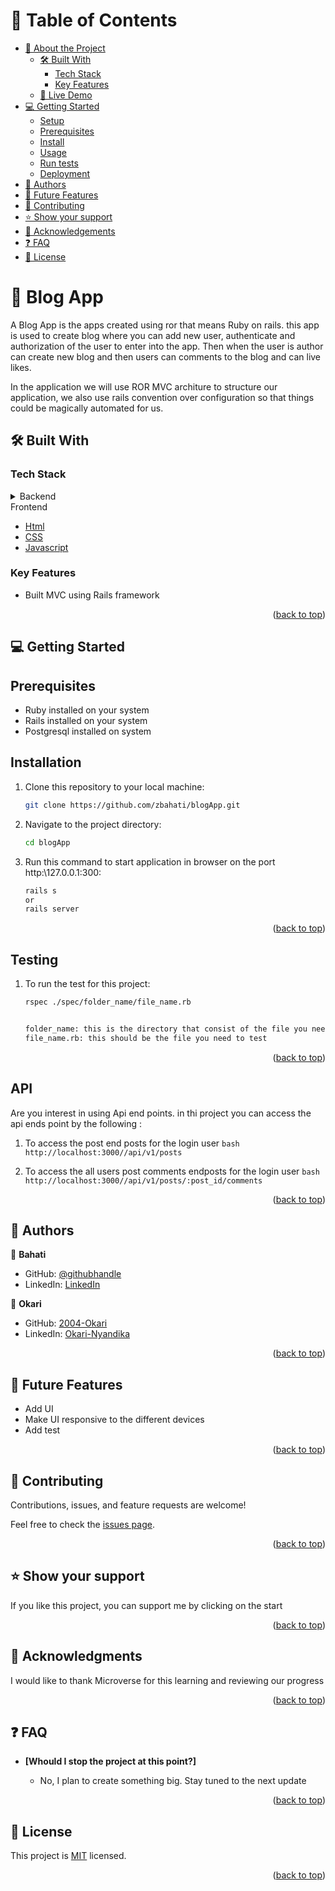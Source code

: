 <a name="readme-top"></a>

# 📗 Table of Contents

- [📖 About the Project](#about-project)
  - [🛠 Built With](#built-with)
    - [Tech Stack](#tech-stack)
    - [Key Features](#key-features)
  - [🚀 Live Demo](#live-demo)
- [💻 Getting Started](#getting-started)
  - [Setup](#setup)
  - [Prerequisites](#prerequisites)
  - [Install](#install)
  - [Usage](#usage)
  - [Run tests](#run-tests)
  - [Deployment](#triangular_flag_on_post-deployment)
- [👥 Authors](#authors)
- [🔭 Future Features](#future-features)
- [🤝 Contributing](#contributing)
- [⭐️ Show your support](#support)
- [🙏 Acknowledgements](#acknowledgements)
- [❓ FAQ](#faq)
- [📝 License](#license)

# 📖 Blog App <a name="about-project"></a>

A Blog App is the apps created using ror that means Ruby on rails. this app is used to create blog where you can add new user, authenticate and authorization of the user to enter into the app. Then when the user is author can create new blog and then users can comments to the blog and can live likes.

In the application we will use ROR MVC architure to structure our application, we also use rails convention over configuration so that things could be magically automated for us.
## 🛠 Built With <a name="built-with"></a>

### Tech Stack <a name="tech-stack"></a>

<details>
<summary>Backend</summary>
  <ul>
    <li><a href="https://www.ruby-lang.org/en/">Ruby on rails</a></li>
    <li><a href="https://www.ruby-lang.org/en/">Postgresql Database</a></li>
  </ul>
</details>
<summary>Frontend</summary>
  <ul>
    <li><a href="https://www.ruby-lang.org/en/">Html</a></li>
    <li><a href="https://www.ruby-lang.org/en/">CSS</a></li>
    <li><a href="https://www.ruby-lang.org/en/">Javascript</a></li>
  </ul>
</details>

### Key Features <a name="key-features"></a>

- Built MVC using Rails framework

<p align="right">(<a href="#readme-top">back to top</a>)</p>


## 💻 Getting Started <a name="getting-started"></a>

## Prerequisites <a name="prerequisites">

- Ruby installed on your system
- Rails installed on your system
- Postgresql installed on system

## Installation <a name="install">

1. Clone this repository to your local machine:

   ```bash
   git clone https://github.com/zbahati/blogApp.git
   ```

2. Navigate to the project directory:

   ```bash
   cd blogApp
   ```
3. Run this command to start application in browser on the port http:\\127.0.0.1:300:

   ```bash
   rails s
   or
   rails server

   ```

<p align="right">(<a href="#readme-top">back to top</a>)</p>

## Testing <a name="testing">

1. To run the test for this project:

   ```bash
   rspec ./spec/folder_name/file_name.rb


   folder_name: this is the directory that consist of the file you need to test
   file_name.rb: this should be the file you need to test
   ```

<p align="right">(<a href="#readme-top">back to top</a>)</p>

## API <a name="testing">

Are you interest in using Api end points. in thi project you can access the api ends point by the following :

1. To access the post end posts for the login user
  ``bash
  http://localhost:3000//api/v1/posts
  ``

2. To access the all users post comments endposts for the login user
  ``bash
  http://localhost:3000//api/v1/posts/:post_id/comments
  ``
  
<p align="right">(<a href="#readme-top">back to top</a>)</p>

## 👥 Authors <a name="authors"></a>

👤 **Bahati**

- GitHub: [@githubhandle](https://github.com/zbahati/)
- LinkedIn: [LinkedIn](https://www.linkedin.com/in/zirimwabagabo-bahati/)

👤 **Okari**

- GitHub: [2004-Okari](https://github.com/2004-okari)
- LinkedIn: [Okari-Nyandika](https://www.linkedin.com/in/rooney-okari-86a5ba250/)


<p align="right">(<a href="#readme-top">back to top</a>)</p>

## 🔭 Future Features <a name="future-features"></a>

 - Add UI
 - Make UI responsive to the different devices
 - Add test

<p align="right">(<a href="#readme-top">back to top</a>)</p>

## 🤝 Contributing <a name="contributing"></a>

Contributions, issues, and feature requests are welcome!

Feel free to check the [issues page](https://github.com/zbahati/blogApp/issues).

<p align="right">(<a href="#readme-top">back to top</a>)</p>

## ⭐️ Show your support <a name="support"></a>

If you like this project, you can support me by clicking on the start

<p align="right">(<a href="#readme-top">back to top</a>)</p>

## 🙏 Acknowledgments <a name="acknowledgements"></a>

I would like to thank Microverse for this learning and reviewing our progress

<p align="right">(<a href="#readme-top">back to top</a>)</p>

## ❓ FAQ <a name="faq"></a>

- **[Whould I stop the project at this point?]**

  - No, I plan to create something big. Stay tuned to the next update

<p align="right">(<a href="#readme-top">back to top</a>)</p>

## 📝 License <a name="license"></a>

This project is [MIT](LICENSE) licensed.

<p align="right">(<a href="#readme-top">back to top</a>)</p>
